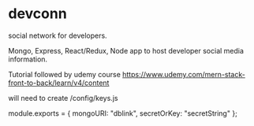 # devconn

social network for developers.

Mongo, Express, React/Redux, Node app to host developer social media information.

Tutorial followed by udemy course
https://www.udemy.com/mern-stack-front-to-back/learn/v4/content

will need to create
/config/keys.js
  
module.exports = {
mongoURI: "dblink",
secretOrKey: "secretString"
};

